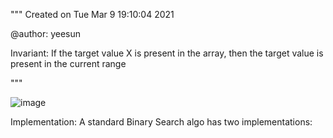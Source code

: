 """
Created on Tue Mar  9 19:10:04 2021

@author: yeesun

Invariant: If the target value X is present in the array, then the target value is present in the current range

"""

![image](https://github.com/yeesunch/Leetcode/blob/master/Images/binary_search.jpg)


Implementation: A standard Binary Search algo has two implementations:
